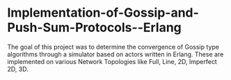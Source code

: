 # Implementation-of-Gossip-and-Push-Sum-Protocols--Erlang
The goal of this project was to determine the convergence of Gossip type algorithms through a simulator based on actors written in Erlang. These are implemented on various Network Topologies like Full, Line, 2D, Imperfect 2D, 3D.
